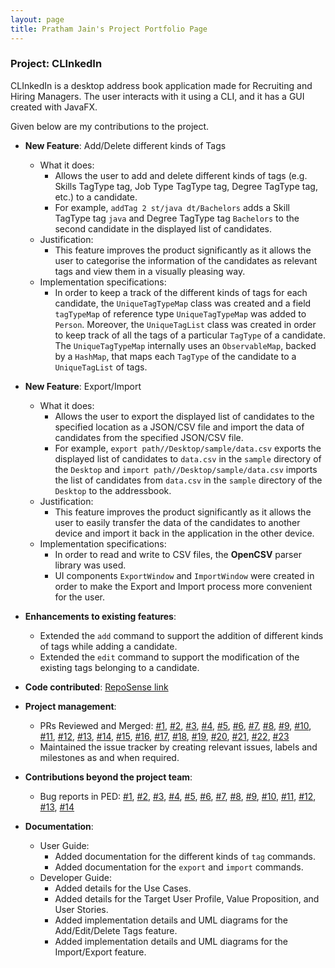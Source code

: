 ```yaml
---
layout: page
title: Pratham Jain's Project Portfolio Page
---
```


### Project: CLInkedIn

CLInkedIn is a desktop address book application made for Recruiting and Hiring Managers. The user interacts with it using a CLI, and it has a GUI created with JavaFX.

Given below are my contributions to the project.

* **New Feature**: Add/Delete different kinds of Tags
  * What it does: 
    * Allows the user to add and delete different kinds of tags (e.g. Skills TagType tag, Job Type TagType tag, Degree TagType tag, etc.) to a candidate. 
    * For example, `addTag 2 st/java dt/Bachelors` adds a Skill TagType tag `java` and Degree TagType tag `Bachelors` to the second candidate in the displayed list of candidates.
  * Justification:
    * This feature improves the product significantly as it allows the user to categorise the information of the candidates as relevant tags and view them in a visually pleasing way.
  * Implementation specifications:
    * In order to keep a track of the different kinds of tags for each candidate, the `UniqueTagTypeMap` class was created and a field `tagTypeMap` of reference type `UniqueTagTypeMap` was added to `Person`. Moreover, the `UniqueTagList` class was created in order to keep track of all the tags of a particular `TagType` of a candidate. The `UniqueTagTypeMap` internally uses an `ObservableMap`, backed by a `HashMap`, that maps each `TagType` of the candidate to a `UniqueTagList` of tags.

* **New Feature**: Export/Import
  * What it does:
    * Allows the user to export the displayed list of candidates to the specified location as a JSON/CSV file and import the data of candidates from the specified JSON/CSV file.
    * For example, `export path//Desktop/sample/data.csv` exports the displayed list of candidates to `data.csv` in the `sample` directory of the `Desktop` and `import path//Desktop/sample/data.csv` imports the list of candidates from `data.csv` in the `sample` directory of the `Desktop` to the addressbook.
  * Justification:
      * This feature improves the product significantly as it allows the user to easily transfer the data of the candidates to another device and import it back in the application in the other device.
  * Implementation specifications:
    * In order to read and write to CSV files, the **OpenCSV** parser library was used.
    * UI components `ExportWindow` and `ImportWindow` were created in order to make the Export and Import process more convenient for the user.

* **Enhancements to existing features**:
  * Extended the `add` command to support the addition of different kinds of tags while adding a candidate.
  * Extended the `edit` command to support the modification of the existing tags belonging to a candidate.


* **Code contributed**: [RepoSense link](https://nus-cs2103-ay2223s1.github.io/tp-dashboard/?search=pratham31012002&breakdown=true)


* **Project management**:
  * PRs Reviewed and Merged: [\#1]( https://github.com/AY2223S1-CS2103T-T13-3/tp/pull/24 ), [\#2]( https://github.com/AY2223S1-CS2103T-T13-3/tp/pull/33 ), [\#3]( https://github.com/AY2223S1-CS2103T-T13-3/tp/pull/39 ), [\#4]( https://github.com/AY2223S1-CS2103T-T13-3/tp/pull/41 ), [\#5]( https://github.com/AY2223S1-CS2103T-T13-3/tp/pull/44 ), [\#6]( https://github.com/AY2223S1-CS2103T-T13-3/tp/pull/45 ), [\#7]( https://github.com/AY2223S1-CS2103T-T13-3/tp/pull/46 ), [\#8]( https://github.com/AY2223S1-CS2103T-T13-3/tp/pull/73 ), [\#9]( https://github.com/AY2223S1-CS2103T-T13-3/tp/pull/75 ), [\#10]( https://github.com/AY2223S1-CS2103T-T13-3/tp/pull/110 ), [\#11]( https://github.com/AY2223S1-CS2103T-T13-3/tp/pull/117 ), [\#12]( https://github.com/AY2223S1-CS2103T-T13-3/tp/pull/120 ), [\#13]( https://github.com/AY2223S1-CS2103T-T13-3/tp/pull/126 ), [\#14]( https://github.com/AY2223S1-CS2103T-T13-3/tp/pull/132 ), [\#15]( https://github.com/AY2223S1-CS2103T-T13-3/tp/pull/133 ), [\#16]( https://github.com/AY2223S1-CS2103T-T13-3/tp/pull/134 ), [\#17]( https://github.com/AY2223S1-CS2103T-T13-3/tp/pull/144 ), [\#18]( https://github.com/AY2223S1-CS2103T-T13-3/tp/pull/146 ), [\#19]( https://github.com/AY2223S1-CS2103T-T13-3/tp/pull/149 ), [\#20]( https://github.com/AY2223S1-CS2103T-T13-3/tp/pull/151 ), [\#21]( https://github.com/AY2223S1-CS2103T-T13-3/tp/pull/154 ), [\#22]( https://github.com/AY2223S1-CS2103T-T13-3/tp/pull/155 ), [\#23]( https://github.com/AY2223S1-CS2103T-T13-3/tp/pull/208 )
  * Maintained the issue tracker by creating relevant issues, labels and milestones as and when required.

* **Contributions beyond the project team**:
  * Bug reports in PED: [\#1]( https://github.com/pratham31012002/ped/issues/11 ), [\#2]( https://github.com/pratham31012002/ped/issues/10 ), [\#3]( https://github.com/pratham31012002/ped/issues/9 ), [\#4]( https://github.com/pratham31012002/ped/issues/8 ), [\#5]( https://github.com/pratham31012002/ped/issues/7 ), [\#6]( https://github.com/pratham31012002/ped/issues/6 ), [\#7]( https://github.com/pratham31012002/ped/issues/5 ), [\#8]( https://github.com/pratham31012002/ped/issues/4 ), [\#9]( https://github.com/pratham31012002/ped/issues/3 ), [\#10]( https://github.com/pratham31012002/ped/issues/2 ), [\#11]( https://github.com/pratham31012002/ped/issues/1 ), [\#12]( https://github.com/AY2223S1-CS2103T-T13-3/tp/pull/272 ), [\#13]( https://github.com/AY2223S1-CS2103T-T13-3/tp/pull/214 ), [\#14]( https://github.com/AY2223S1-CS2103T-T13-3/tp/pull/257 )



* **Documentation**:
    * User Guide:
        * Added documentation for the different kinds of `tag` commands.
        * Added documentation for the `export` and `import` commands.
    * Developer Guide:
        * Added details for the Use Cases.
        * Added details for the Target User Profile, Value Proposition, and User Stories.
        * Added implementation details and UML diagrams for the Add/Edit/Delete Tags feature.
        * Added implementation details and UML diagrams for the Import/Export feature.
